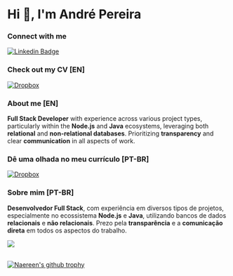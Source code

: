 # Hi 👋, I'm André Pereira

### **Connect with me**

[![Linkedin Badge](https://img.shields.io/badge/-dre1597-blue?style=for-the-badge&logo=Linkedin&logoColor=white&link=https://www.linkedin.com/in/dre1597/)](https://www.linkedin.com/in/dre1597/)

### **Check out my CV [EN]**

[![Dropbox](https://img.shields.io/badge/Dropbox-%233B4D98.svg?style=for-the-badge&logo=Dropbox&logoColor=white)](https://www.dropbox.com/scl/fi/5icacn99z4o4hg6li6e7k/curriculo-andre-mar2-en-2024.pdf?rlkey=zzqzudz7pvmze28fy441owshs&dl=0)



### About me [EN]

**Full Stack Developer** with experience across various project types, particularly within the **Node.js** and **Java**
ecosystems, leveraging both **relational** and **non-relational databases**. Prioritizing **transparency** and clear
**communication** in all aspects of work.

### **Dê uma olhada no meu currículo [PT-BR]**

[![Dropbox](https://img.shields.io/badge/Dropbox-%233B4D98.svg?style=for-the-badge&logo=Dropbox&logoColor=white)](https://www.dropbox.com/scl/fi/hydhxorhvfkb5sijnx7ky/curriculo-andre-mar2-2024.pdf?rlkey=6xlnmg9qp0g5ioqpeezc6kn2o&dl=0)

### Sobre mim [PT-BR]

**Desenvolvedor Full Stack**, com experiência em diversos tipos de projetos, especialmente no ecossistema
**Node.js** e **Java**, utilizando bancos de dados **relacionais** e **não relacionais**. Prezo pela **transparência** e a
**comunicação direta** em todos os aspectos do trabalho.

<a href="https://github.com/anuraghazra/github-readme-stats">
  <img
    align="center"
    src="https://github-readme-stats.vercel.app/api/top-langs/?username=dre1597&layout=compact&hide=jupyter%20notebook"
  />
</a>

<br/>
<br/>

[![Naereen's github trophy](https://github-profile-trophy.vercel.app/?username=dre1597&row=1&&theme=darkhub)](https://github.com/ryo-ma/github-profile-trophy)
